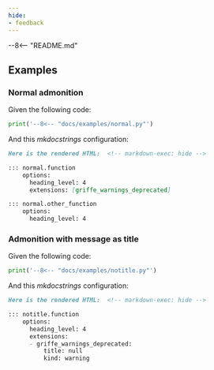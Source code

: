 ```yaml
---
hide:
- feedback
---
```


--8<-- "README.md"

## Examples

### Normal admonition

Given the following code:

```python exec="1" result="python"
print('--8<-- "docs/examples/normal.py"')
```

And this *mkdocstrings* configuration:

```md exec="1" source="above"
Here is the rendered HTML:  <!-- markdown-exec: hide -->

::: normal.function
    options:
      heading_level: 4
      extensions: [griffe_warnings_deprecated]

::: normal.other_function
    options:
      heading_level: 4
```

### Admonition with message as title

Given the following code:

```python exec="1" result="python"
print('--8<-- "docs/examples/notitle.py"')
```

And this *mkdocstrings* configuration:

```md exec="1" source="above"
Here is the rendered HTML:  <!-- markdown-exec: hide -->

::: notitle.function
    options:
      heading_level: 4
      extensions:
      - griffe_warnings_deprecated:
          title: null
          kind: warning
```
